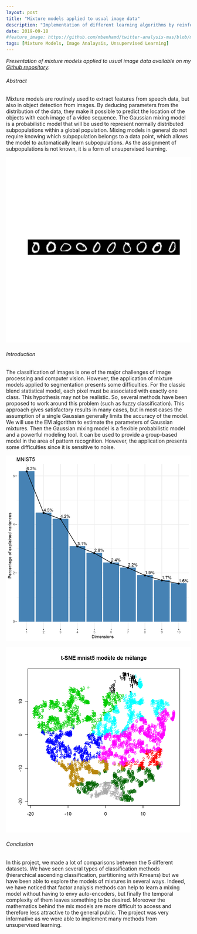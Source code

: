 ```yaml
---
layout: post
title: "Mixture models applied to usual image data"
description: "Implementation of different learning algorithms by reinforcement"
date: 2019-09-18
#feature_image: https://github.com/mbenhamd/twitter-analysis-mas/blob/master/app-screenshot.png?raw=true 
tags: [Mixture Models, Image Analaysis, Unsupervised Learning]
---
```


*Presentation of mixture models applied to usual image data available on my [Github repository](https://github.com/mbenhamd/mixture-model-images)*\:

###### Abstract

Mixture models are routinely used to extract features from speech data, but also in object detection from images. By deducing parameters from the distribution of the data, they make it possible to predict the location of the objects with each image of a video sequence. The Gaussian mixing model is a probabilistic model that will be used to represent normally distributed subpopulations within a global population. Mixing models in general do not require knowing which subpopulation belongs to a data point, which allows the model to automatically learn subpopulations. As the assignment of subpopulations is not known, it is a form of unsupervised learning.

![alt text](https://github.com/mbenhamd/mixture-model-images/blob/master/plot/show_images_mnist.png?raw=true "MNIST Sample") <!--more-->

###### Introduction

The classification of images is one of the major challenges of image processing and computer vision. However, the application of mixture models applied to segmentation presents some difficulties. For the classic blend statistical model, each pixel must be associated with exactly one class. This hypothesis may not be realistic. So, several methods have been proposed to work around this problem (such as fuzzy classification). This approach gives satisfactory results in many cases, but in most cases the assumption of a single Gaussian generally limits the accuracy of the model. We will use the EM algorithm to estimate the parameters of Gaussian mixtures. Then the Gaussian mixing model is a flexible probabilistic model and a powerful modeling tool. It can be used to provide a group-based model in the area of ​​pattern recognition. However, the application presents some difficulties since it is sensitive to noise.

![alt text](https://github.com/mbenhamd/mixture-model-images/blob/master/plot/pca_eig_mnist5.png?raw=true "MNIST Sample")

![alt text](https://github.com/mbenhamd/mixture-model-images/blob/master/plot/t-sne_mnist_mm.png?raw=true "MNIST Sample")

###### Conclusion

In this project, we made a lot of comparisons between the 5 different datasets. We have seen several types of classification methods (hierarchical ascending classification, partitioning with Kmeans) but we have been able to explore the models of mixtures in several ways. Indeed, we have noticed that factor analysis methods can help to learn a mixing model without having to envy auto-encoders, but finally the temporal complexity of them leaves something to be desired. Moreover the mathematics behind the mix models are more difficult to access and therefore less attractive to the general public. The project was very informative as we were able to implement many methods from unsupervised learning.